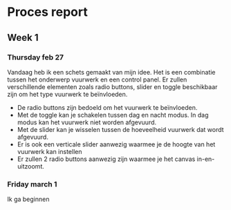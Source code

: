 # Proces report
## Week 1
### Thursday feb 27
Vandaag heb ik een schets gemaakt van mijn idee. Het is een combinatie tussen het onderwerp vuurwerk en een control panel. 
Er zullen verschillende elementen zoals radio buttons, slider en toggle beschikbaar zijn om het type vuurwerk te beïnvloeden.

- De radio buttons zijn bedoeld om het vuurwerk te beïnvloeden.
- Met de toggle kan je schakelen tussen dag en nacht modus. In dag modus kan het vuurwerk niet worden afgevuurd.
- Met de slider kan je wisselen tussen de hoeveelheid vuurwerk dat wordt afgevuurd.
- Er is ook een verticale slider aanwezig waarmee je de hoogte van het vuurwerk kan instellen
- Er zullen 2 radio buttons aanwezig zijn waarmee je het canvas in-en-uitzoomt.


### Friday march 1
Ik ga beginnen